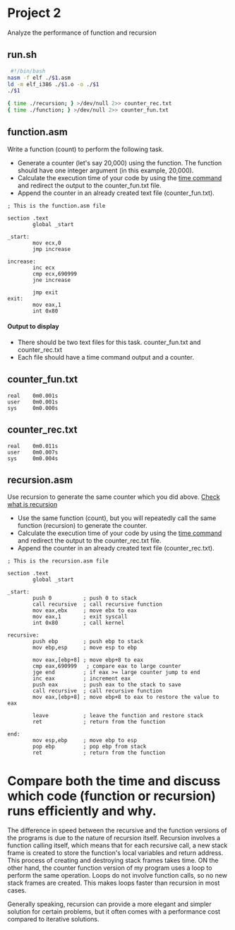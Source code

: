 # Project 2

Analyze the performance of function and recursion

## run.sh

```bash
 #!/bin/bash
nasm -f elf ./$1.asm
ld -m elf_i386 ./$1.o -o ./$1 
./$1

{ time ./recursion; } >/dev/null 2>> counter_rec.txt
{ time ./function; } >/dev/null 2>> counter_fun.txt
```

## function.asm 

Write a function (count) to perform the following task.

- Generate a counter (let's say 20,000) using the function. The function should have one integer argument (in this example, 20,000).
- Calculate the execution time of your code by using the [time command](https://en.wikipedia.org/wiki/Time_(Unix)) and redirect the output to the counter_fun.txt file.
- Append the counter in an already created text file (counter_fun.txt).

```assembly
; This is the function.asm file

section .text
        global _start             

_start:
        mov ecx,0
        jmp increase

increase:
        inc ecx
        cmp ecx,690999
        jne increase

        jmp exit
exit:
        mov eax,1
        int 0x80
```

#### Output to display

- There should be two text files for this task. counter_fun.txt and counter_rec.txt
- Each file should have a time command output and a counter.
  
## counter_fun.txt
```
real    0m0.001s
user    0m0.001s
sys     0m0.000s
```
## counter_rec.txt
```
real    0m0.011s
user    0m0.007s
sys     0m0.004s
```
## recursion.asm

Use recursion to generate the same counter which you did above. [Check what is recursion](https://en.wikipedia.org/wiki/Recursion_(computer_science)) 

- Use the same function (count), but you will repeatedly call the same function (recursion) to generate the counter.
- Calculate the execution time of your code by using the [time command](https://en.wikipedia.org/wiki/Time_(Unix)) and redirect the output to the counter_rec.txt file.
- Append the counter in an already created text file (counter_rec.txt).

```assembly
; This is the recursion.asm file

section .text
        global _start

_start:
        push 0          ; push 0 to stack
        call recursive  ; call recursive function
        mov eax,ebx     ; move ebx to eax
        mov eax,1       ; exit syscall
        int 0x80        ; call kernel

recursive:
        push ebp        ; push ebp to stack
        mov ebp,esp     ; move esp to ebp

        mov eax,[ebp+8] ; move ebp+8 to eax
        cmp eax,690999   ; compare eax to large counter
        jge end         ; if eax >= large counter jump to end
        inc eax         ; increment eax
        push eax        ; push eax to the stack to save
        call recursive  ; call recursive function
        mov eax,[ebp+8] ; move ebp+8 to eax to restore the value to eax

        leave           ; leave the function and restore stack
        ret             ; return from the function

end:
        mov esp,ebp     ; move ebp to esp
        pop ebp         ; pop ebp from stack
        ret             ; return from the function
```

# Compare both the time and discuss which code (function or recursion) runs efficiently and why.
The difference in speed between the recursive and the function versions of the programs is due to the nature of recursion itself. Recursion involves a function calling itself, which means that for each recursive call, a new stack frame is created to store the function's local variables and return address. This process of creating and destroying stack frames takes time.
ON the other hand, the counter function version of my program uses a loop to perform the same operation. Loops do not involve function calls, so no new stack frames are created. This makes loops faster than recursion in most cases.

Generally speaking, recursion can provide a more elegant and simpler solution for certain problems, but it often comes with a performance cost compared to iterative solutions.
